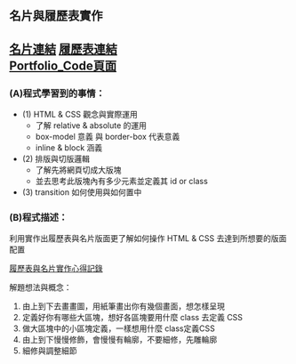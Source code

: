 ## 名片與履歷表實作  <br/>
[名片連結](https://jamie-web-heroku.herokuapp.com/about/)
[履歷表連結](https://huangjamison.github.io/resume_new.html)<br/>[Portfolio_Code頁面](https://huangjamison.github.io/Portfolio_Code/)
---
### (A)程式學習到的事情：
* (1) HTML & CSS 觀念與實際運用
  * 了解 relative & absolute 的運用
  * box-model 意義 與 border-box 代表意義
  * inline & block 涵義
* (2) 排版與切版邏輯
  * 了解先將網頁切成大版塊
  * 並去思考此版塊內有多少元素並定義其 id or class 
* (3) transition 如何使用與如何置中

### (B)程式描述：
利用實作出履歷表與名片版面更了解如何操作 HTML & CSS 去達到所想要的版面配置

[履歷表與名片實作心得記錄](https://reurl.cc/alznYG)


解題想法與概念：
1. 由上到下去畫畫圖，用紙筆畫出你有幾個畫面，想怎樣呈現
2. 定義好你有哪些大區塊，想好各區塊要用什麼 class 去定義 CSS
3. 做大區塊中的小區塊定義，一樣想用什麼 class定義CSS
4. 由上到下慢慢修飾，會慢慢有輪廓，不要細修，先雕輪廓
5. 細修與調整細節